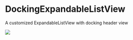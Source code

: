 # DockingExpandableListView
A customized ExpandableListView with docking header view

![](https://github.com/qianxin2016/DockingExpandableListView/blob/master/Screenshot.gif)
